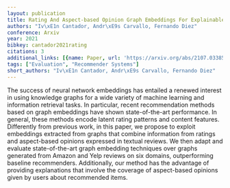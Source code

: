 ```yaml
---
layout: publication
title: Rating And Aspect-based Opinion Graph Embeddings For Explainable Recommendations
authors: "Iv\xE1n Cantador, Andr\xE9s Carvallo, Fernando Diez"
conference: Arxiv
year: 2021
bibkey: cantador2021rating
citations: 3
additional_links: [{name: Paper, url: 'https://arxiv.org/abs/2107.03385'}]
tags: ["Evaluation", "Recommender Systems"]
short_authors: "Iv\xE1n Cantador, Andr\xE9s Carvallo, Fernando Diez"
---
```

The success of neural network embeddings has entailed a renewed interest in
using knowledge graphs for a wide variety of machine learning and information
retrieval tasks. In particular, recent recommendation methods based on graph
embeddings have shown state-of-the-art performance. In general, these methods
encode latent rating patterns and content features. Differently from previous
work, in this paper, we propose to exploit embeddings extracted from graphs
that combine information from ratings and aspect-based opinions expressed in
textual reviews. We then adapt and evaluate state-of-the-art graph embedding
techniques over graphs generated from Amazon and Yelp reviews on six domains,
outperforming baseline recommenders. Additionally, our method has the advantage
of providing explanations that involve the coverage of aspect-based opinions
given by users about recommended items.